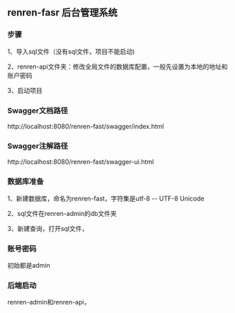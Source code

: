 
## renren-fasr 后台管理系统

### 步骤

1、导入sql文件（没有sql文件，项目不能启动)

2、renren-api文件夹：修改全局文件的数据库配置，一般先设置为本地的地址和账户密码

3、启动项目

### Swagger文档路径

http://localhost:8080/renren-fast/swagger/index.html

### Swagger注解路径

http://localhost:8080/renren-fast/swagger-ui.html

### 数据库准备

1、新建数据库，命名为renren-fast，字符集是utf-8 -- UTF-8 Unicode

2、sql文件在renren-admin的db文件夹

3、新建查询，打开sql文件，

### 账号密码

初始都是admin

### 后端启动

renren-admin和renren-api，















